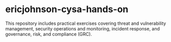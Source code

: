 # ericjohnson-cysa-hands-on
This repository includes practical exercises covering threat and vulnerability management, security operations and monitoring, incident response, and governance, risk, and compliance (GRC).
